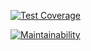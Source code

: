 


[![Test Coverage](https://api.codeclimate.com/v1/badges/b8b4783a32fb76cb4953/test_coverage)](https://codeclimate.com/github/atlp-rwanda/e-commerce-furebo-32-bn/test_coverage)

[![Maintainability](https://api.codeclimate.com/v1/badges/b8b4783a32fb76cb4953/maintainability)](https://codeclimate.com/github/atlp-rwanda/e-commerce-furebo-32-bn/maintainability)